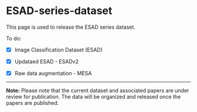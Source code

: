 # ESAD-series-dataset
This page is used to release the ESAD series dataset.

To do:
- [x] Image Classification Dataset (ESAD)
- [x] Updataed ESAD - ESADv2
- [x] Raw data augmentation - MESA 


---
**Note:**
Please note that the current dataset and associated papers are under review for publication. The data will be organized and released once the papers are published.
